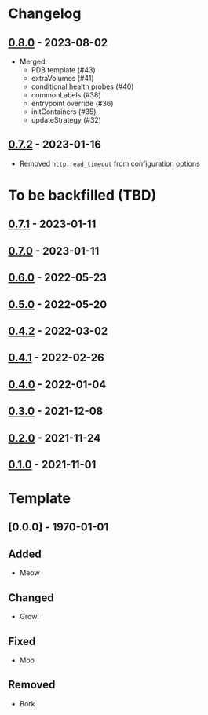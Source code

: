 # Changelog

## [0.8.0] - 2023-08-02

- Merged:
  - PDB template (#43)
  - extraVolumes (#41)
  - conditional health probes (#40)
  - commonLabels (#38)
  - entrypoint override (#36)
  - initContainers (#35)
  - updateStrategy (#32)

## [0.7.2] - 2023-01-16

- Removed `http.read_timeout` from configuration options

# To be backfilled (TBD)

## [0.7.1] - 2023-01-11
## [0.7.0] - 2023-01-11
## [0.6.0] - 2022-05-23
## [0.5.0] - 2022-05-20
## [0.4.2] - 2022-03-02
## [0.4.1] - 2022-02-26
## [0.4.0] - 2022-01-04
## [0.3.0] - 2021-12-08
## [0.2.0] - 2021-11-24
## [0.1.0] - 2021-11-01

# Template
## [0.0.0] - 1970-01-01

## Added

- Meow

## Changed

- Growl

## Fixed

- Moo

## Removed

- Bork

[0.8.0]: https://github.com/benthosdev/benthos-helm-chart/compare/0.7.2...0.8.0
[0.7.2]: https://github.com/benthosdev/benthos-helm-chart/compare/0.7.1...0.7.2
[0.7.1]: https://github.com/benthosdev/benthos-helm-chart/compare/0.7.0...0.7.1
[0.7.0]: https://github.com/benthosdev/benthos-helm-chart/compare/0.6.0...0.7.0
[0.6.0]: https://github.com/benthosdev/benthos-helm-chart/compare/0.5.0...0.6.0
[0.5.0]: https://github.com/benthosdev/benthos-helm-chart/compare/0.4.2...0.5.0
[0.4.2]: https://github.com/benthosdev/benthos-helm-chart/compare/0.4.1...0.4.2
[0.4.1]: https://github.com/benthosdev/benthos-helm-chart/compare/0.4.0...0.4.1
[0.4.0]: https://github.com/benthosdev/benthos-helm-chart/compare/0.3.0...0.4.0
[0.3.0]: https://github.com/benthosdev/benthos-helm-chart/compare/0.2.0...0.3.0
[0.2.0]: https://github.com/benthosdev/benthos-helm-chart/compare/0.1.0...0.2.0
[0.1.0]: https://github.com/benthosdev/benthos-helm-chart/tree/0.1.0